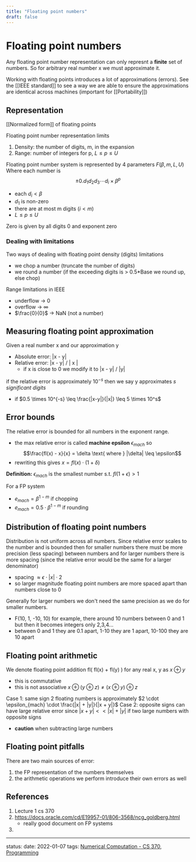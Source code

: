```yaml
---
title: "Floating point numbers"
draft: false
---
```

# Floating point numbers
Any floating point number representation can only represnt a **finite** set of numbers. So for arbitrary real number x we must approximate it.

Working with floating points introduces a lot of approximations (errors). See the [[IEEE standard]] to see a way we are able to ensure the approximations are identical across machines (important for [[Portability]])

## Representation
[[Normalized form]] of floating points

Floating point number representation limits
1. Density: the number of digits, m, in the expansion
2. Range: number of integers for p, $L \leq p \leq U$

Floating point number system is represented by 4 parameters $F(\beta, m, L, U)$
Where each number is
$$\pm 0.d_1d_2d_3\cdots d_i \times \beta^p$$
- each $d_i < \beta$ 
- $d_1$ is non-zero
- there are at most m digits ($i < m$)
- $L \leq p \leq U$

Zero is given by all digits 0 and exponent zero

### Dealing with limitations
Two ways of dealing with floating point density (digits) limitations
- we chop a number (truncate the number of digits)
- we round a number (if the exceeding digits is > 0.5\*Base we round up, else chop)

Range limitations in IEEE
- underflow -> 0
- overflow -> $\infty$
- $\frac{0}{0}$ -> NaN (not a number)

## Measuring floating point approximation
Given a real number x and our approximation y

- Absolute error: |x - y|
- Relative error: |x - y| / | x |
	- if x is close to 0 we modify it to |x - y| / |y| 

if the relative error is approximately $10^{-s}$ then we say y approximates *s significant digits*
- if $0.5 \times 10^{-s} \leq \frac{|x-y|}{|x|} \leq 5 \times 10^s$

## Error bounds
The relative error is bounded for all numbers in the exponent range.
- the max relative error is called **machine epsilon** $\epsilon_{mach}$
so 
$$\frac{fl(x) - x}{x} = \delta \text{ where } |\delta| \leq \epsilon$$
- rewriting this gives $x = fl(x) \cdot (1 + \delta)$

**Definition:** $\epsilon_{mach}$ is the smallest number s.t. $fl(1+\epsilon) > 1$

For a FP system
- $e_{mach} = \beta^{1 - m}$ if chopping
- $e_{mach} = 0.5 \cdot \beta^{1 - m}$ if rounding

## Distribution of floating point numbers
Distribution is not uniform across all numbers. Since relative error scales to the number and is bounded then for smaller numbers there must be more precision (less spacing) between numbers and for larger numbers there is more spacing (since the relative error would be the same for a larger denominator)
- spacing $\approx \epsilon \cdot |x| \cdot 2$
- so larger magnitude floating point numbers are more spaced apart than numbers close to 0

Generally for larger numbers we don't need the same precision as we do for smaller numbers.
- F(10, 1, -10, 10) for example, there around 10 numbers between 0 and 1 but then it becomes integers only 2,3,4...
- between 0 and 1 they are 0.1 apart, 1-10 they are 1 apart, 10-100 they are 10 apart

## Floating point arithmetic
We denote floating point addition fl( fl(x) + fl(y) ) for any real x, y as $x \oplus y$
- this is commutative
- this is not associative $x \oplus (y \oplus z) \neq (x \oplus y) \oplus z$

Case 1: same sign 2 floating numbers is approximately $2 \cdot \epsilon_{mach} \cdot \frac{|x| + |y|}{|x + y|}$
Case 2: opposite signs can have large relative error since $|x + y| << |x| + |y|$ if two large numbers with opposite signs
- **caution** when subtracting large numbers

## Floating point pitfalls
There are two main sources of error:
1. the FP representation of the numbers themselves
2. the arithmetic operations we perform introduce their own errors as well


## References
1. Lecture 1 cs 370
2. https://docs.oracle.com/cd/E19957-01/806-3568/ncg_goldberg.html
	- really good document on FP systems 
3. 

---
status:
date: 2022-01-07
tags: [Numerical Computation - CS 370](Numerical%20Computation%20-%20CS%20370.md), [Programming](Programming)